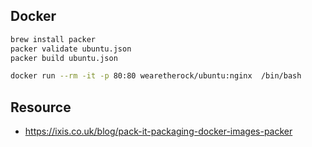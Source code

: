 ## Docker

```bash
brew install packer
packer validate ubuntu.json
packer build ubuntu.json

docker run --rm -it -p 80:80 wearetherock/ubuntu:nginx  /bin/bash
```

## Resource

- https://ixis.co.uk/blog/pack-it-packaging-docker-images-packer